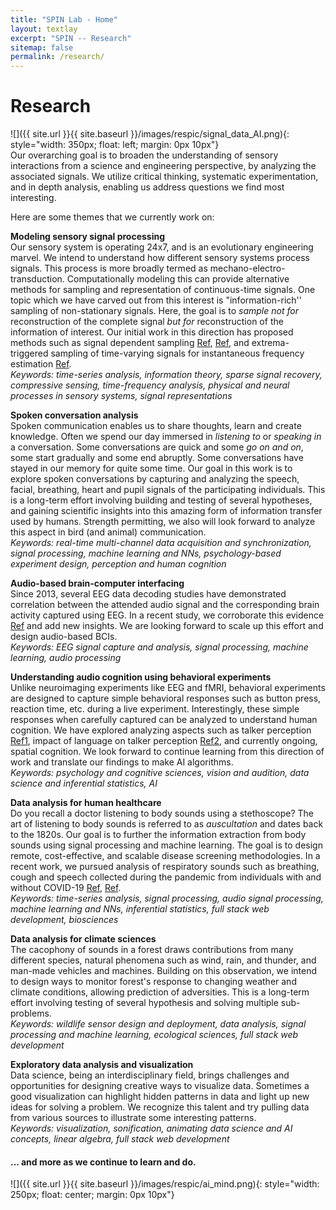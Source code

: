 ```yaml
---
title: "SPIN Lab - Home"
layout: textlay
excerpt: "SPIN -- Research"
sitemap: false
permalink: /research/
---
```

 
# Research
 
![]({{ site.url }}{{ site.baseurl }}/images/respic/signal_data_AI.png){: style="width: 350px; float: left; margin: 0px 10px"}
\
Our overarching goal is to broaden the understanding of sensory interactions from a science and engineering perspective, by analyzing the associated signals. We utilize critical thinking, systematic experimentation, and in depth analysis, enabling us address questions we find most interesting.
<!-- This direction of research is possible thanks also to Neeraj's broad background with different research themes: speech signal modeling and audio signal processing (at IISc), understanding speech perception using behavioral and neural signals (at CMU), sound-based respiratory health diagnosis (at IISc), and spatial audio cognition (at Fraunhofer IIS). -->
 
Here are some themes that we currently work on:
 
**Modeling sensory signal processing**\
Our sensory system is operating 24x7, and is an evolutionary engineering marvel. We intend to understand how different sensory systems process signals. This process is more broadly termed as mechano-electro-transduction. Computationally modeling this can provide alternative methods for sampling and representation of continuous-time signals. One topic which we have carved out from this interest is "information-rich'' sampling of non-stationary signals. Here, the goal is to *sample not for* reconstruction of the complete signal *but for* reconstruction of the information of interest. Our initial work in this direction has proposed methods such as signal dependent sampling [Ref](https://ieeexplore.ieee.org/abstract/document/6288659), [Ref](https://ieeexplore.ieee.org/abstract/document/6983916), and extrema-triggered sampling of time-varying signals for instantaneous frequency estimation [Ref](https://www.sciencedirect.com/science/article/pii/S0165168415001383).\
*Keywords: time-series analysis, information theory, sparse signal recovery, compressive sensing, time-frequency analysis, physical and neural processes in sensory systems, signal representations*
 
**Spoken conversation analysis**\
Spoken communication enables us to share thoughts, learn and create knowledge. Often we spend our day immersed in *listening to* or *speaking in* a conversation. Some conversations are quick and some *go on and on*, some start gradually and some end abruptly. Some conversations have stayed in our memory for quite some time. Our goal in this work is to explore spoken conversations by capturing and analyzing the speech, facial, breathing, heart and pupil signals of the participating individuals. This is a long-term effort involving building and testing of several hypotheses, and gaining scientific insights into this amazing form of information transfer used by humans. Strength permitting, we also will look forward to analyze this aspect in bird (and animal) communication.\
*Keywords: real-time multi-channel data acquisition and synchronization, signal processing, machine learning and NNs, psychology-based experiment design, perception and human cognition*
 
**Audio-based brain-computer interfacing**\
Since 2013, several EEG data decoding studies have demonstrated correlation between the attended audio signal and the corresponding brain activity captured using EEG. In a recent study, we corroborate this evidence [Ref](https://www.cl.uzh.ch/dam/jcr:e4b2bbe9-2648-4224-8a18-439ba0ad0ebd/bookVoiceID_final.pdf#page=23) and add new insights. We are looking forward to scale up this effort and design audio-based BCIs.\
*Keywords: EEG signal capture and analysis, signal processing, machine learning, audio processing*

**Understanding audio cognition using behavioral experiments**\
Unlike neuroimaging experiments like EEG and fMRI, behavioral experiments are designed to capture simple behavioral responses such as button press, reaction time, etc. during a live experiment. Interestingly, these simple responses when carefully captured can be analyzed to understand human cognition. We have explored analyzing aspects such as talker perception [Ref1](https://asa.scitation.org/doi/full/10.1121/1.5084044), impact of language on talker perception [Ref2](https://asa.scitation.org/doi/full/10.1121/10.0002462), and currently ongoing, spatial cognition. We look forward to continue learning from this direction of work and translate our findings to make AI algorithms.\
*Keywords: psychology and cognitive sciences, vision and audition, data science and inferential statistics, AI*

**Data analysis for human healthcare**\
Do you recall a doctor listening to body sounds using a stethoscope? The art of listening to body sounds is referred to as *auscultation* and dates back to the 1820s. Our goal is to further the information extraction from body sounds using signal processing and machine learning. The goal is to design remote, cost-effective, and scalable disease screening methodologies. In a recent work, we pursued analysis of respiratory sounds such as breathing, cough and speech collected during the pandemic from individuals with and without COVID-19 [Ref](http://eprints.iisc.ac.in/67641/1/coswara-2020-4811-4815.pdf), [Ref](https://www.sciencedirect.com/science/article/pii/S0885230821001157).\
*Keywords: time-series analysis, signal processing, audio signal processing, machine learning and NNs, inferential statistics, full stack web development, biosciences*

**Data analysis for climate sciences**\
The cacophony of sounds in a forest draws contributions from many different species, natural phenomena such as wind, rain, and thunder, and man-made vehicles and machines. Building on this observation, we intend to design ways to monitor forest's response to changing weather and climate conditions, allowing prediction of adversities. This is a long-term effort involving testing of several hypothesis and solving multiple sub-problems.\
*Keywords: wildlife sensor design and deployment, data analysis, signal processing and machine learning, ecological sciences, full stack web development*
 
**Exploratory data analysis and visualization**\
Data science, being an interdisciplinary field, brings challenges and opportunities for designing creative ways to visualize data. Sometimes a good visualization can highlight hidden patterns in data and light up new ideas for solving a problem. We recognize this talent and try pulling data from various sources to illustrate some interesting patterns.\
*Keywords: visualization, sonification, animating data science and AI concepts, linear algebra, full stack web development*
 
<!-- ![]({{ site.url }}{{ site.baseurl }}/images/respic/SmartTip.png){: style="width: 250px; float: left; margin: 0px  10px"}
One of the  projects back from my job-proposal is to develop nanofabricated STM tips. The idea behind these “smart tips” is to use the technologies that were developed over decades in nanofabrication and make them available for scanning probes by using a nano-device instead of the traditional STM tungsten tip. One gains the flexibility of using different functionalities that are known from the fields of nanofabrication and mesoscopic physics. We are collaborating with the group Simon Groeblacher at TU Delft to realize this concept, benefitting from their unparalleled micro/nano fabrication know how.  A prototype of a smart tip is shown to the left. See publications in Microsyst Nanoeng, Nanotechnology, and PRB. -->
 
<!-- **Ultra-stable SI-STM instrument.**  ![]({{ site.url }}{{ site.baseurl }}/images/respic/STMHead.png){: style="width: 250px; float: right; margin: 0px 10px"}
For SI-STM, having the most stable STM head is key. We have used finite element simulations, good choices in material science, and craftsmanship to build the most stable STM head in the world, to our knowledge. See publication in RSI. -->
 
<!-- ![]({{ site.url }}{{ site.baseurl }}/images/respic/SciPost.png){: style="width: 70%; float: center; margin: 0px"} -->
 
#### ... and more as we continue to learn and do.

![]({{ site.url }}{{ site.baseurl }}/images/respic/ai_mind.png){: style="width: 250px; float: center; margin: 0px 10px"}


